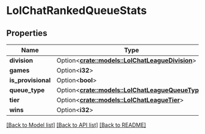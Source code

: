 # LolChatRankedQueueStats

## Properties

Name | Type | Description | Notes
------------ | ------------- | ------------- | -------------
**division** | Option<[**crate::models::LolChatLeagueDivision**](LolChatLeagueDivision.md)> |  | [optional]
**games** | Option<**i32**> |  | [optional]
**is_provisional** | Option<**bool**> |  | [optional]
**queue_type** | Option<[**crate::models::LolChatLeagueQueueType**](LolChatLeagueQueueType.md)> |  | [optional]
**tier** | Option<[**crate::models::LolChatLeagueTier**](LolChatLeagueTier.md)> |  | [optional]
**wins** | Option<**i32**> |  | [optional]

[[Back to Model list]](../README.md#documentation-for-models) [[Back to API list]](../README.md#documentation-for-api-endpoints) [[Back to README]](../README.md)


